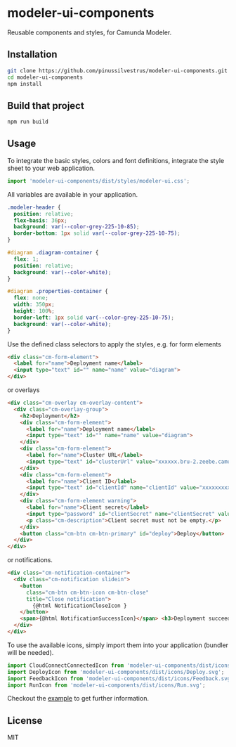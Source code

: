 # modeler-ui-components

Reusable components and styles, for Camunda Modeler.

## Installation

```sh
git clone https://github.com/pinussilvestrus/modeler-ui-components.git
cd modeler-ui-components
npm install
```

## Build that project

```sh
npm run build
```

## Usage

To integrate the basic styles, colors and font definitions, integrate the style sheet to your web application.

```js
import 'modeler-ui-components/dist/styles/modeler-ui.css';
```

All variables are available in your application.

```css
.modeler-header {
  position: relative;
  flex-basis: 36px;
  background: var(--color-grey-225-10-85);
  border-bottom: 1px solid var(--color-grey-225-10-75);
}

#diagram .diagram-container {
  flex: 1;
  position: relative;
  background: var(--color-white);
}

#diagram .properties-container {
  flex: none;
  width: 350px;
  height: 100%;
  border-left: 1px solid var(--color-grey-225-10-75);
  background: var(--color-white);
}
```

Use the defined class selectors to apply the styles, e.g. for form elements

```html
<div class="cm-form-element">
  <label for="name">Deployment name</label>
  <input type="text" id="" name="name" value="diagram">
</div>
```

or overlays

```html
<div class="cm-overlay cm-overlay-content">
  <div class="cm-overlay-group">
    <h2>Deployment</h2>
    <div class="cm-form-element">
      <label for="name">Deployment name</label>
      <input type="text" id="" name="name" value="diagram">
    </div>
    <div class="cm-form-element">
      <label for="name">Cluster URL</label>
      <input type="text" id="clusterUrl" value="xxxxxx.bru-2.zeebe.camunda.io:443">
    </div>
    <div class="cm-form-element">
      <label for="name">Client ID</label>
      <input type="text" id="clientId" name="clientId" value="xxxxxxxxxxxx">
    </div>
    <div class="cm-form-element warning">
      <label for="name">Client secret</label>
      <input type="password" id="clientSecret" name="clientSecret" value="">
      <p class="cm-description">Client secret must not be empty.</p>
    </div>
    <button class="cm-btn cm-btn-primary" id="deploy">Deploy</button>
  </div>
</div>
```

or notifications.

```html
<div class="cm-notification-container">
  <div class="cm-notification slidein">
    <button 
      class="cm-btn cm-btn-icon cm-btn-close" 
      title="Close notification">
        {@html NotificationCloseIcon }
    </button>
    <span>{@html NotificationSuccessIcon}</span> <h3>Deployment succeeded</h3>
  </div>
</div>
```

To use the available icons, simply import them into your application (bundler will be needed).

```js
import CloudConnectConnectedIcon from 'modeler-ui-components/dist/icons/CloudConnectConnected.svg';
import DeployIcon from 'modeler-ui-components/dist/icons/Deploy.svg';
import FeedbackIcon from 'modeler-ui-components/dist/icons/Feedback.svg';
import RunIcon from 'modeler-ui-components/dist/icons/Run.svg';
```

Checkout the [example](./example) to get further information.

## License

MIT
